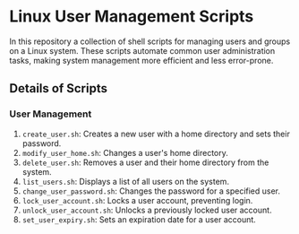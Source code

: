 # Linux User Management Scripts

In this repository a collection of shell scripts for managing users and groups on a Linux system. These scripts automate common user administration tasks, making system management more efficient and less error-prone.

## Details of Scripts

### User Management
1. `create_user.sh`: Creates a new user with a home directory and sets their password.
2. `modify_user_home.sh`: Changes a user's home directory.
3. `delete_user.sh`: Removes a user and their home directory from the system.
4. `list_users.sh`: Displays a list of all users on the system.
5. `change_user_password.sh`: Changes the password for a specified user.
6. `lock_user_account.sh`: Locks a user account, preventing login.
7. `unlock_user_account.sh`: Unlocks a previously locked user account.
8. `set_user_expiry.sh`: Sets an expiration date for a user account.

